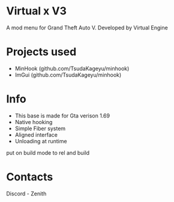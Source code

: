 # Virtual x V3
 A mod menu for Grand Theft Auto V. Developed by Virtual Engine

# Projects used
- MinHook (github.com/TsudaKageyu/minhook)
- ImGui (github.com/TsudaKageyu/minhook)

# Info
- This base is made for Gta verison 1.69
- Native hooking 
- Simple Fiber system 
- Aligned interface 
- Unloading at runtime

put on build mode to rel and build
# Contacts
Discord - Zenith
